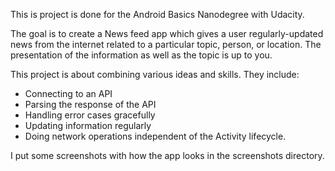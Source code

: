 This is project is done for the Android Basics Nanodegree with Udacity. 

The goal is to create a News feed app which gives a user regularly-updated news from the internet related to a particular topic, person, or location. The presentation of the information as well as the topic is up to you.

This project is about combining various ideas and skills. They include:
- Connecting to an API
- Parsing the response of the API
- Handling error cases gracefully
- Updating information regularly
- Doing network operations independent of the Activity lifecycle.

I put some screenshots with how the app looks in the screenshots directory. 

